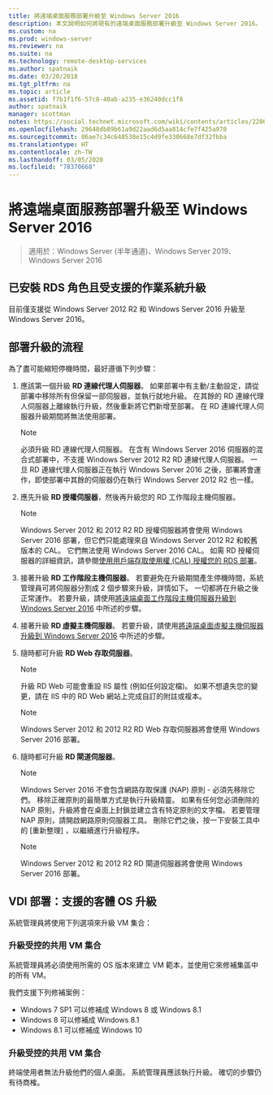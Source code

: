 ```yaml
---
title: 將遠端桌面服務部署升級至 Windows Server 2016
description: 本文說明如何將現有的遠端桌面服務部署升級至 Windows Server 2016。
ms.custom: na
ms.prod: windows-server
ms.reviewer: na
ms.suite: na
ms.technology: remote-desktop-services
ms.author: spatnaik
ms.date: 03/20/2018
ms.tgt_pltfrm: na
ms.topic: article
ms.assetid: f7b1f1f6-57c8-40ab-a235-e36240dcc1f8
author: spatnaik
manager: scottman
notes: https://social.technet.microsoft.com/wiki/contents/articles/22069.remote-desktop-services-upgrade-guidelines-for-windows-server-2012-r2.aspx
ms.openlocfilehash: 29648db89b61a9d22aad6d5aa814cfe7f425a970
ms.sourcegitcommit: 06ae7c34c648538e15c4d9fe330668e7df32fbba
ms.translationtype: HT
ms.contentlocale: zh-TW
ms.lasthandoff: 03/05/2020
ms.locfileid: "78370668"
---
```

# <a name="upgrading-your-remote-desktop-services-deployments-to-windows-server-2016"></a>將遠端桌面服務部署升級至 Windows Server 2016

>適用於：Windows Server (半年通道)、Windows Server 2019、Windows Server 2016

## <a name="supported-os-upgrades-with-rds-role-installed"></a>已安裝 RDS 角色且受支援的作業系統升級
目前僅支援從 Windows Server 2012 R2 和 Windows Server 2016 升級至 Windows Server 2016。

## <a name="flow-for-deployment-upgrades"></a>部署升級的流程
為了盡可能縮短停機時間，最好遵循下列步驟：

1. 應該第一個升級 **RD 連線代理人伺服器**。 如果部署中有主動/主動設定，請從部署中移除所有但保留一部伺服器，並執行就地升級。 在其餘的 RD 連線代理人伺服器上離線執行升級，然後重新將它們新增至部署。 在 RD 連線代理人伺服器升級期間將無法使用部署。

   > [!NOTE] 
   > 必須升級 RD 連線代理人伺服器。 在含有 Windows Server 2016 伺服器的混合式部署中，不支援 Windows Server 2012 R2 RD 連線代理人伺服器。 一旦 RD 連線代理人伺服器正在執行 Windows Server 2016 之後，部署將會運作，即使部署中其餘的伺服器仍在執行 Windows Server 2012 R2 也一樣。

2. 應先升級 **RD 授權伺服器**，然後再升級您的 RD 工作階段主機伺服器。
   > [!NOTE] 
   > Windows Server 2012 和 2012 R2 RD 授權伺服器將會使用 Windows Server 2016 部署，但它們只能處理來自 Windows Server 2012 R2 和較舊版本的 CAL。 它們無法使用 Windows Server 2016 CAL。 如需 RD 授權伺服器的詳細資訊，請參閱[使用用戶端存取使用權 (CAL) 授權您的 RDS 部署](rds-client-access-license.md)。

3. 接著升級 **RD 工作階段主機伺服器**。 若要避免在升級期間產生停機時間，系統管理員可將伺服器分割成 2 個步驟來升級，詳情如下。 一切都將在升級之後正常運作。 若要升級，請使用[將遠端桌面工作階段主機伺服器升級到 Windows Server 2016](upgrade-to-rdsh.md) 中所述的步驟。

4. 接著升級 **RD 虛擬主機伺服器**。 若要升級，請使用[將遠端桌面虛擬主機伺服器升級到 Windows Server 2016](upgrade-to-rdvh.md) 中所述的步驟。

5. 隨時都可升級 **RD Web 存取伺服器**。
   > [!NOTE]
   > 升級 RD Web 可能會重設 IIS 屬性 (例如任何設定檔)。 如果不想遺失您的變更，請在 IIS 中的 RD Web 網站上完成自訂的附註或複本。

   > [!NOTE] 
   > Windows Server 2012 和 2012 R2 RD Web 存取伺服器將會使用 Windows Server 2016 部署。

6. 隨時都可升級 **RD 閘道伺服器**。
   > [!NOTE]
   > Windows Server 2016 不會包含網路存取保護 (NAP) 原則 - 必須先移除它們。 移除正確原則的最簡單方式是執行升級精靈。 如果有任何您必須刪除的 NAP 原則，升級將會在桌面上封鎖並建立含有特定原則的文字檔。 若要管理 NAP 原則，請開啟網路原則伺服器工具。 刪除它們之後，按一下安裝工具中的 [重新整理]  ，以繼續進行升級程序。 

   > [!NOTE] 
   > Windows Server 2012 和 2012 R2 RD 閘道伺服器將會使用 Windows Server 2016 部署。

## <a name="vdi-deployment--supported-guest-os-upgrade"></a>VDI 部署：支援的客體 OS 升級
系統管理員將使用下列選項來升級 VM 集合：

### <a name="upgrade-managed-shared-vm-collections"></a>升級受控的共用 VM 集合 
系統管理員將必須使用所需的 OS 版本來建立 VM 範本，並使用它來修補集區中的所有 VM。 

我們支援下列修補案例：
- Windows 7 SP1 可以修補成 Windows 8 或 Windows 8.1
- Windows 8 可以修補成 Windows 8.1
- Windows 8.1 可以修補成 Windows 10

### <a name="upgrade-unmanaged-shared-vm-collections"></a>升級受控的共用 VM 集合 
終端使用者無法升級他們的個人桌面。 系統管理員應該執行升級。 確切的步驟仍有待商榷。